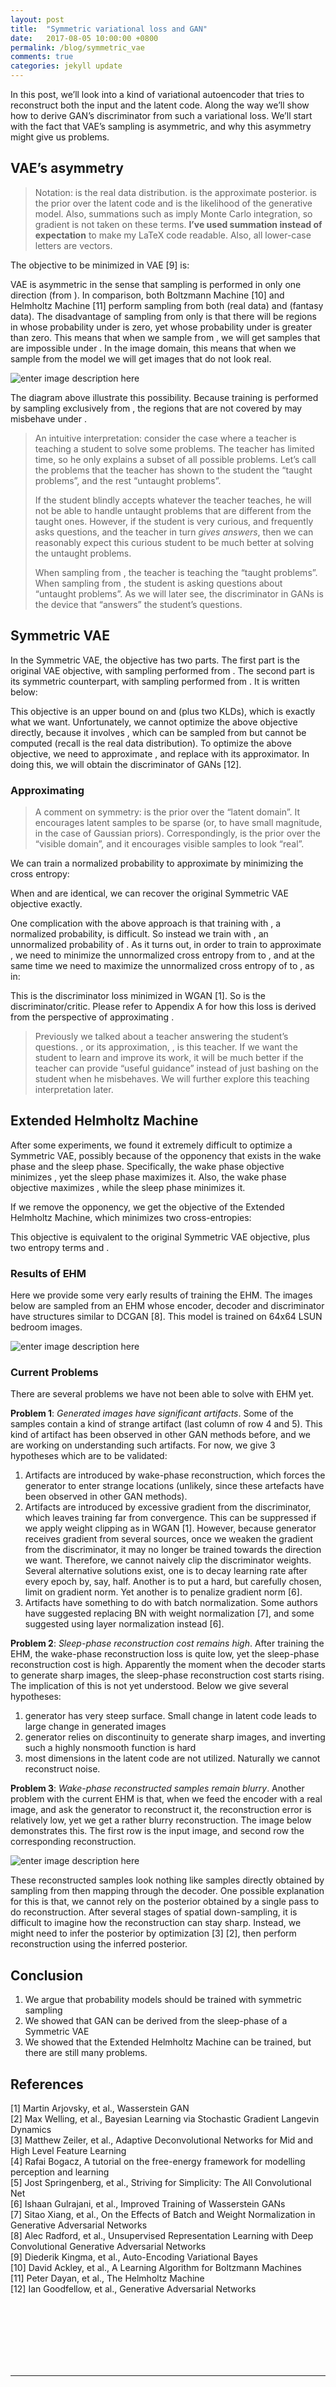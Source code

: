```yaml
---
layout: post
title:  "Symmetric variational loss and GAN"
date:   2017-08-05 10:00:00 +0800
permalink: /blog/symmetric_vae
comments: true
categories: jekyll update
---
```




<p>In this post, we’ll look into a kind of variational autoencoder that tries to reconstruct both the input and the latent code. Along the way we’ll show how to derive GAN’s discriminator from such a variational loss. We’ll start with the fact that VAE’s sampling is asymmetric, and why this asymmetry might give us problems.</p>

<h2 id="vaes-asymmetry">VAE’s asymmetry</h2>

<blockquote>
  <p>Notation: <script type="math/tex" id="MathJax-Element-1">Q(x)</script> is the real data distribution. <script type="math/tex" id="MathJax-Element-2">Q(z|x)</script> is the approximate posterior. <script type="math/tex" id="MathJax-Element-3">P(z)</script> is the prior over the latent code and <script type="math/tex" id="MathJax-Element-4">P(x|z)</script> is the likelihood of the generative model. Also, summations such as <script type="math/tex" id="MathJax-Element-5">\sum_{x,z}Q(x,z)</script> imply Monte Carlo integration, so gradient is not taken on these terms. <strong>I’ve used summation instead of expectation</strong> to make my LaTeX code readable. Also, all lower-case letters are vectors.</p>
</blockquote>

<p>The objective to be minimized in VAE [9] is:</p>



<p><script type="math/tex; mode=display" id="MathJax-Element-6">\begin{align*}
     &\sum_x Q(x) \sum_z Q(z|x)log\frac{Q(z|x)}{P(x,z)}
\\=&\sum_x Q(x)[KLD( Q(z|x) || P(z|x) ) + log\frac{1}{P(x)}]
\end{align*}</script></p>

<p>VAE is asymmetric in the sense that sampling is performed in only one direction (from <script type="math/tex" id="MathJax-Element-7">Q</script>). In comparison, both Boltzmann Machine [10] and Helmholtz Machine [11] perform sampling from both <script type="math/tex" id="MathJax-Element-8">Q</script> (real data) and <script type="math/tex" id="MathJax-Element-9">P</script> (fantasy data). The disadvantage of sampling from only <script type="math/tex" id="MathJax-Element-10">Q</script> is that there will be regions in <script type="math/tex" id="MathJax-Element-11">(x,z)</script> whose probability under <script type="math/tex" id="MathJax-Element-12">Q</script> is zero, yet whose probability under <script type="math/tex" id="MathJax-Element-13">P</script> is greater than zero. This means that when we sample from <script type="math/tex" id="MathJax-Element-14">P(x)</script>, we will get samples that are impossible under <script type="math/tex" id="MathJax-Element-15">Q(x)</script>. In the image domain, this means that when we sample from the model we will get images that do not look real.</p>

<p><img src="https://lh3.googleusercontent.com/-G6nSM2ag-oU/WVe04A09biI/AAAAAAAADgw/SP8_NeS-vRE6Ckyf-hIGn-B4YBxHfVDggCLcBGAs/s0/Q_and_P.png" alt="enter image description here" title="Q_and_P.png"></p>

<p>The diagram above illustrate this possibility. Because training is performed by sampling exclusively from <script type="math/tex" id="MathJax-Element-16">Q</script>, the regions that are not covered by <script type="math/tex" id="MathJax-Element-17">Q</script> may misbehave under <script type="math/tex" id="MathJax-Element-18">P</script>.</p>

<blockquote>
  <p>An intuitive interpretation: consider the case where a teacher is teaching a student to solve some problems. The teacher has limited time, so he only explains a subset of all possible problems. Let’s call the problems that the teacher has shown to the student the “taught problems”, and the rest “untaught problems”. </p>
  
  <p>If the student blindly accepts whatever the teacher teaches, he will not be able to handle untaught problems that are different from the taught ones. However, if the student is very curious, and frequently asks questions, and the teacher in turn <em>gives answers</em>, then we can reasonably expect this curious student to be much better at solving the untaught problems.</p>
  
  <p>When sampling from <script type="math/tex" id="MathJax-Element-19">Q</script>, the teacher is teaching the “taught problems”. When sampling from <script type="math/tex" id="MathJax-Element-20">P</script>, the student is asking questions about “untaught problems”. As we will later see, the discriminator in GANs is the device that “answers” the student’s questions.</p>
</blockquote>



<h2 id="symmetric-vae">Symmetric VAE</h2>

<p>In the Symmetric VAE, the objective has two parts. The first part is the original VAE objective, with sampling performed from <script type="math/tex" id="MathJax-Element-21">Q(x,z)</script>. The second part is its symmetric counterpart, with sampling performed from <script type="math/tex" id="MathJax-Element-22">P(x,z)</script>. It is written below:</p>



<p><script type="math/tex; mode=display" id="MathJax-Element-1589">\begin{align*}
&\sum_{x,z}Q(x,z)log\frac{Q(z|x)}{P(x,z)} + \sum_{x,z}P(x,z)log\frac{P(x|z)}{Q(x,z)}
\end{align*}</script></p>

<p>This objective is an upper bound on <script type="math/tex" id="MathJax-Element-1590">-logP(x)</script> and <script type="math/tex" id="MathJax-Element-1591">-logQ(z)</script> (plus two KLDs), which is exactly what we want. Unfortunately, we cannot optimize the above objective directly, because it involves <script type="math/tex" id="MathJax-Element-1592">Q(x,z)=Q(x)Q(z|x)</script>, which can be sampled from but cannot be computed (recall <script type="math/tex" id="MathJax-Element-1593">Q(x)</script> is the real data distribution). To optimize the above objective, we need to approximate <script type="math/tex" id="MathJax-Element-1594">Q(x)</script>, and replace <script type="math/tex" id="MathJax-Element-1595">Q(x)</script> with its approximator. In doing this, we will obtain the discriminator of GANs [12].</p>

<h3 id="approximating-qx">Approximating <script type="math/tex" id="MathJax-Element-1611">Q(x)</script></h3>

<blockquote>
  <p>A comment on symmetry: <script type="math/tex" id="MathJax-Element-1612">P(z)</script> is the prior over the “latent domain”. It encourages latent samples to be sparse (or, to have small magnitude, in the case of Gaussian priors). Correspondingly, <script type="math/tex" id="MathJax-Element-1613">Q(x)</script> is the prior over the “visible domain”, and it encourages visible samples to look “real”.</p>
</blockquote>

<p>We can train a normalized probability <script type="math/tex" id="MathJax-Element-1614">Q'(x)</script> to approximate <script type="math/tex" id="MathJax-Element-1615">Q(x)</script> by minimizing the cross entropy: <br>
<script type="math/tex; mode=display" id="MathJax-Element-1616">\begin{align*}
      &\sum_x Q(x)log\frac{1}{Q'(x)}
\end{align*}</script></p>

<p>When <script type="math/tex" id="MathJax-Element-1617">Q'(x)</script> and <script type="math/tex" id="MathJax-Element-1618">Q(x)</script> are identical, we can recover the original Symmetric VAE objective exactly.</p>

<p>One complication with the above approach is that training with <script type="math/tex" id="MathJax-Element-1619">Q'(x)</script>, a normalized probability, is difficult. So instead we train with <script type="math/tex" id="MathJax-Element-1620">Q''(x)</script>, an unnormalized probability of <script type="math/tex" id="MathJax-Element-1621">Q'(x)</script>. As it turns out, in order to train <script type="math/tex" id="MathJax-Element-1622">Q''(x)</script> to approximate <script type="math/tex" id="MathJax-Element-1623">Q(x)</script>, we need to minimize the unnormalized cross entropy from <script type="math/tex" id="MathJax-Element-1624">Q(x)</script> to <script type="math/tex" id="MathJax-Element-1625">Q''(x)</script>, and at the same time we need to maximize the unnormalized cross entropy of <script type="math/tex" id="MathJax-Element-1626">P(x)</script> to <script type="math/tex" id="MathJax-Element-1627">Q''(x)</script>, as in:</p>

<p><script type="math/tex; mode=display" id="MathJax-Element-1568">
\sum_x Q(x) log\frac{1}{Q''(x)} - \sum_x P(x) log\frac{1}{Q''(x)}
</script></p>

<p>This is the discriminator loss minimized in WGAN [1]. So <script type="math/tex" id="MathJax-Element-1569">logQ''(x)</script> is the discriminator/critic. Please refer to Appendix A for how this loss is derived from the perspective of approximating <script type="math/tex" id="MathJax-Element-1570">Q(x)</script>.</p>

<blockquote>
  <p>Previously we talked about a teacher answering the student’s questions. <script type="math/tex" id="MathJax-Element-1571">Q(x)</script>, or its approximation, <script type="math/tex" id="MathJax-Element-1572">Q''(x)</script>, is this teacher. If we want the student to learn and improve its work, it will be much better if the teacher can provide “useful guidance” instead of just bashing on the student when he misbehaves. We will further explore this teaching interpretation later.</p>
</blockquote>

<h2 id="extended-helmholtz-machine">Extended Helmholtz Machine</h2>

<p>After some experiments, we found it extremely difficult to optimize a Symmetric VAE, possibly because of the opponency that exists in the wake phase and the sleep phase. Specifically, the wake phase objective minimizes <script type="math/tex" id="MathJax-Element-106">logQ(z|x)</script>, yet the sleep phase maximizes it. Also, the wake phase objective maximizes <script type="math/tex" id="MathJax-Element-107">logP(x|z)</script>, while the sleep phase minimizes it.</p>

<p>If we remove the opponency, we get the objective of the Extended Helmholtz Machine, which minimizes two cross-entropies:</p>

<p><script type="math/tex; mode=display" id="MathJax-Element-54">\begin{align*}
     &\sum_{x,z}Q(x,z)log\frac{1}{P(x,z)} + \sum_{x,z}P(x,z)log\frac{1}{Q(x,z)}
\end{align*}</script></p>

<p>This objective is equivalent to the original Symmetric VAE objective, plus two entropy terms <script type="math/tex" id="MathJax-Element-55">\sum_{x,z} Q(x,z)log\frac{1}{Q(z|x)}</script> and <script type="math/tex" id="MathJax-Element-56">\sum_{x,z} P(x,z)log\frac{1}{P(x|z)}</script>.</p>



<h3 id="results-of-ehm">Results of EHM</h3>

<p>Here we provide some very early results of training the EHM. The images below are sampled from an EHM whose encoder, decoder and discriminator have structures similar to DCGAN [8]. This model is trained on 64x64 LSUN bedroom images. </p>

<p><img src="https://lh3.googleusercontent.com/-CALIt-h6MkQ/WX84FF62ruI/AAAAAAAADjU/clpwWghMihY4-Xz0SlqAvqdfaCDUA3xVQCLcBGAs/s800/ehm7_samples_01_014000.png" alt="enter image description here" title="ehm7_samples_01_014000.png"></p>

<h3 id="current-problems">Current Problems</h3>

<p>There are several problems we have not been able to solve with EHM yet.</p>

<p><strong>Problem 1</strong>: <em>Generated images have significant artifacts</em>. Some of the samples contain a kind of strange artifact (last column of row 4 and 5). This kind of artifact has been observed in other GAN methods before, and we are working on understanding such artifacts. For now, we give 3 hypotheses which are to be validated:</p>

<ol>
<li>Artifacts are introduced by wake-phase reconstruction, which forces the generator to enter strange locations (unlikely, since these artefacts have been observed in other GAN methods).</li>
<li>Artifacts are introduced by excessive gradient from the discriminator, which leaves training far from convergence. This can be suppressed if we apply weight clipping as in WGAN [1]. However, because generator receives gradient from several sources, once we weaken the gradient from the discriminator, it may no longer be trained towards the direction we want. Therefore, we cannot naively clip the discriminator weights. Several alternative solutions exist, one is to decay learning rate after every epoch by, say, half. Another is to put a hard, but carefully chosen, limit on gradient norm. Yet another is to penalize gradient norm [6].</li>
<li>Artifacts have something to do with batch normalization. Some authors have suggested replacing BN with weight normalization [7], and some suggested using layer normalization instead [6].</li>
</ol>

<p><strong>Problem 2</strong>: <em>Sleep-phase reconstruction cost remains high</em>. After training the EHM, the wake-phase reconstruction loss is quite low, yet the sleep-phase reconstruction cost is high. Apparently the moment when the decoder starts to generate sharp images, the sleep-phase reconstruction cost starts rising. The implication of this is not yet understood. Below we give several hypotheses:</p>

<ol>
<li>generator has very steep surface. Small change in latent code leads to large change in generated images</li>
<li>generator relies on discontinuity to generate sharp images, and inverting such a highly nonsmooth function is hard</li>
<li>most dimensions in the latent code are not utilized. Naturally we cannot reconstruct noise.</li>
</ol>

<p><strong>Problem 3</strong>: <em>Wake-phase reconstructed samples remain blurry</em>. Another problem with the current EHM is that, when we feed the encoder with a real image, and ask the generator to reconstruct it, the reconstruction error is relatively low, yet we get a rather blurry reconstruction. The image below demonstrates this. The first row is the input image, and second row the corresponding reconstruction.</p>

<p><img src="https://lh3.googleusercontent.com/-RAP0CIpG9VQ/WYZ1H1kyjOI/AAAAAAAADjs/vPlOBoUXLpIooW0DOSwWDkZsp4PfHIQpQCLcBGAs/s800/blur_recon.png" alt="enter image description here" title="blur_recon.png"></p>

<p>These reconstructed samples look nothing like samples directly obtained by sampling from <script type="math/tex" id="MathJax-Element-1535">P(z)</script> then mapping <script type="math/tex" id="MathJax-Element-1536">z</script> through the decoder. One possible explanation for this is that, we cannot rely on the posterior obtained by a single pass to do reconstruction. After several stages of spatial down-sampling, it is difficult to imagine how the reconstruction can stay sharp. Instead, we might need to infer the posterior by optimization [3] [2], then perform reconstruction using the inferred posterior.</p>

<h2 id="conclusion">Conclusion</h2>

<ol>
<li>We argue that probability models should be trained with symmetric sampling</li>
<li>We showed that GAN can be derived from the sleep-phase of a Symmetric VAE</li>
<li>We showed that the Extended Helmholtz Machine can be trained, but there are still many problems.</li>
</ol>

<h2 id="references">References</h2>

<p>[1] Martin Arjovsky, et al., Wasserstein GAN <br>
[2] Max Welling, et al., Bayesian Learning via Stochastic Gradient Langevin Dynamics <br>
[3] Matthew Zeiler, et al., Adaptive Deconvolutional Networks for Mid and High Level Feature Learning <br>
[4] Rafai Bogacz, A tutorial on the free-energy framework for modelling perception and learning <br>
[5] Jost Springenberg, et al., Striving for Simplicity: The All Convolutional Net <br>
[6] Ishaan Gulrajani, et al., Improved Training of Wasserstein GANs <br>
[7] Sitao Xiang, et al., On the Effects of Batch and Weight Normalization in Generative Adversarial Networks <br>
[8] Alec Radford, et al., Unsupervised Representation Learning with Deep Convolutional Generative Adversarial Networks <br>
[9] Diederik Kingma, et al., Auto-Encoding Variational Bayes <br>
[10] David Ackley, et al., A Learning Algorithm for Boltzmann Machines <br>
[11] Peter Dayan, et al., The Helmholtz Machine <br>
[12] Ian Goodfellow, et al., Generative Adversarial Networks</p>

<p><br><br><br><br><br><br></p>

<hr>

<p><br><br><br><br><br><br></p>



<h2 id="appendix">Appendix</h2>



<h3 id="a-discriminator-loss">A. Discriminator loss</h3>

<blockquote>
  <p>Note: summation implies Monte Carlo integration, as indicated at the beginning of this article.</p>
</blockquote>

<p>We train an unnormalized probability <script type="math/tex" id="MathJax-Element-59">Q''(x)</script> to match <script type="math/tex" id="MathJax-Element-60">Q(x)</script>. We begin by converting <script type="math/tex" id="MathJax-Element-61">Q''(x)</script> to a normalized form  <br>
 <script type="math/tex; mode=display" id="MathJax-Element-62">Q'(x)=\frac{1}{Z}Q''(x)</script></p>

<p>where <script type="math/tex" id="MathJax-Element-63">Z=\sum_x Q''(x)</script> is the partition function. It can be estimated using samples:</p>



<p><script type="math/tex; mode=display" id="MathJax-Element-1336">\begin{align*}
Z =& \sum_x Q''(x)
\\=& \sum_x P(x|z) \frac{Q''(x)}{P(x|z)} && \text{Importance sampling. Equality holds for any $z$}
\\=& \sum_z P(z) \sum_x P(x|z) \frac{Q''(x)}{P(x|z)} &&\text{Sum over $z$}
\\=& \sum_{x,z} P(x,z) \frac{Q''(x)}{P(x|z)}
\end{align*}</script></p>

<blockquote>
  <p>This estimator of <script type="math/tex" id="MathJax-Element-1337">Z</script> is in fact sampling from <script type="math/tex" id="MathJax-Element-1338">P(x)</script>, but does not require us to estimate <script type="math/tex" id="MathJax-Element-1339">P(x)</script> itself (as is required in the simpler estimator of <script type="math/tex" id="MathJax-Element-1340">Z=\sum_x P(x) \frac{Q''(x)}{P(x)}</script>). </p>
  
  <p>Also, strictly, we are not required to sample from <script type="math/tex" id="MathJax-Element-1341">P(x)</script>, however to reduce variance we have to sample from a distribution as similar to <script type="math/tex" id="MathJax-Element-1342">Q'(x)</script> as possible. We can’t use <script type="math/tex" id="MathJax-Element-1343">Q(x)</script> itself, so <script type="math/tex" id="MathJax-Element-1344">P(x)</script> is the best we have. Of course, if we can sample from <script type="math/tex" id="MathJax-Element-1345">Q'(x)</script> directly, that’ll be even better. But it’s not yet clear how this can be done, which is why we use importance sampling in the first place.</p>
</blockquote>

<p>Now, to approximate <script type="math/tex" id="MathJax-Element-1346">Q(x)</script>, we train <script type="math/tex" id="MathJax-Element-1347">Q''(x)</script> to minimize the cross entropy from <script type="math/tex" id="MathJax-Element-1348">Q(x)</script> to <script type="math/tex" id="MathJax-Element-1349">Q'(x)</script>:</p>

<p><script type="math/tex; mode=display" id="MathJax-Element-1658">\begin{align*}
     & \sum_x Q(x) log\frac{1}{Q'(x)}
\\=& \sum_x Q(x) [log\frac{1}{Q''(x)} + logZ]
\end{align*}</script></p>

<p>Now we will expand <script type="math/tex" id="MathJax-Element-1659">Z</script> to its estimator. Note that <script type="math/tex" id="MathJax-Element-1660">(x,z)</script> in <script type="math/tex" id="MathJax-Element-1661">Z</script> are sampled from <script type="math/tex" id="MathJax-Element-1662">P</script>, and is completely independent from the <script type="math/tex" id="MathJax-Element-1663">x</script> samples taken from <script type="math/tex" id="MathJax-Element-1664">Q</script>. To reflect this independence, we take out <script type="math/tex" id="MathJax-Element-1665">logZ</script> as an independent term. The above becomes: <br>
<script type="math/tex; mode=display" id="MathJax-Element-1666">\begin{align*}
     &\sum_x Q(x) log\frac{1}{Q''(x)} + logZ
\\=&\sum_x Q(x) log\frac{1}{Q''(x)} + log\sum_{x,z}P(x,z)\frac{Q''(x)}{P(x|z)} 
\\=&\sum_x Q(x)  log\frac{1}{Q''(x)}   - log\sum_{x,z}P(x,z)\frac{P(x|z)}{Q''(x)}
\\\le &\sum_x Q(x) log\frac{1}{Q''(x)}  - \sum_{x,z}P(x,z) log\frac{P(x|z)}{Q''(x)}
\end{align*}</script></p>

<p>Because we only minimize the above w.r.t. parameters of <script type="math/tex" id="MathJax-Element-1667">Q''(x)</script>, it is equivalent to minimizing:</p>

<p><script type="math/tex; mode=display" id="MathJax-Element-1670">
\sum_x Q(x) log\frac{1}{Q''(x)} - \sum_x P(x) log\frac{1}{Q''(x)}
</script></p>

<p>This is the discriminator loss minimized by WGAN [1].</p>

<h3 id="b-generator-gradient">B. Generator Gradient</h3>

<p>For the sake of demonstrating VAE’s connection with GANs, we can also obtain a gradient term similar to the generator gradient in GANs. Since GANs do not have the inference network <script type="math/tex" id="MathJax-Element-85">Q(z|x)</script>, we remove all components of <script type="math/tex" id="MathJax-Element-86">Q(z|x)</script>, and replace <script type="math/tex" id="MathJax-Element-87">Q(x)</script> with <script type="math/tex" id="MathJax-Element-88">Q'(x)</script>:</p>



<p><script type="math/tex; mode=display" id="MathJax-Element-89">\begin{align*}
     &\sum_z P(z) \sum_x P(x|z)log\frac{P(x|z)}{Q'(x)}
\end{align*}</script></p>

<p>We differentiate <script type="math/tex" id="MathJax-Element-90">log\frac{P(x|z)}{Q'(x)}</script> against the decoder parameter <script type="math/tex" id="MathJax-Element-91">\phi</script> (the summations are Monte Carlo integration):</p>



<p><script type="math/tex; mode=display" id="MathJax-Element-1537">\begin{align*}
     &\nabla_\phi log\frac{P(x|z)}{Q'(x)}
\\=&  \nabla_\phi log\frac{1}{Q'(x)} 
       - \nabla_\phi log\frac{1}{P(x|z)}
\end{align*}</script></p>

<p>Note that in GANs, <script type="math/tex" id="MathJax-Element-1538">P(x|z)=1</script>, but it isn’t the case for VAEs, which is why we have the second term above. The first term in the above can be written as: <br>
<script type="math/tex; mode=display" id="MathJax-Element-1539">\begin{align*}
     & \nabla_x log \frac{1}{Q'(x)} \frac{\partial x}{\partial \phi}
\\=&[\nabla_x log \frac{1}{Q''(x)} + \nabla_x logZ]  \frac{\partial x}{\partial \phi}
\\=&\nabla_x log \frac{1}{Q''(x)} \frac{\partial x}{\partial \phi}
     && \text{$Z$ does not depend on $x$}
\end{align*}</script></p>

<p>Which is the generator gradient. The above also suggests that the unnormalized probability <script type="math/tex" id="MathJax-Element-1540">Q''(x)</script> can be used directly to replace <script type="math/tex" id="MathJax-Element-1541">Q(x)</script> in optimization.</p>
